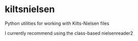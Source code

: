 # kiltsnielsen
Python utilities for working with Kilts-Nielsen files

I currently recommend using the class-based nielsenreader2

